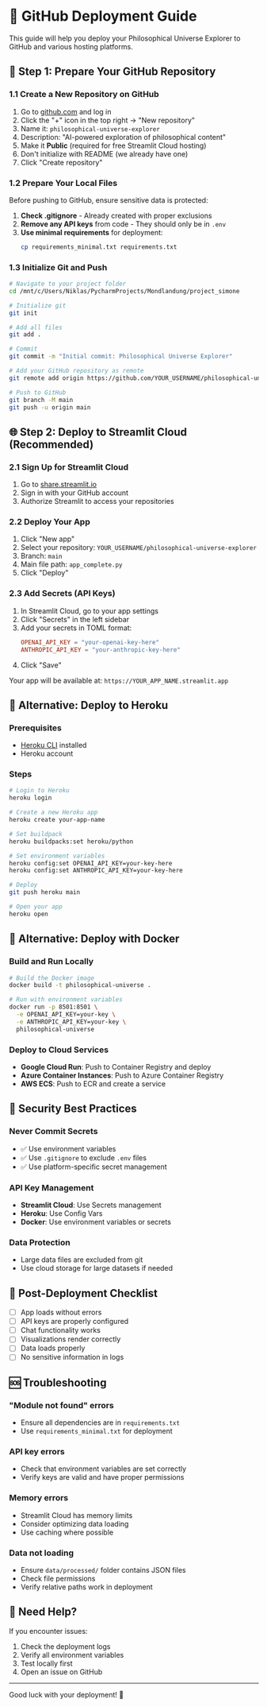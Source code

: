 # 🚀 GitHub Deployment Guide

This guide will help you deploy your Philosophical Universe Explorer to GitHub and various hosting platforms.

## 📁 Step 1: Prepare Your GitHub Repository

### 1.1 Create a New Repository on GitHub

1. Go to [github.com](https://github.com) and log in
2. Click the "+" icon in the top right → "New repository"
3. Name it: `philosophical-universe-explorer`
4. Description: "AI-powered exploration of philosophical content"
5. Make it **Public** (required for free Streamlit Cloud hosting)
6. Don't initialize with README (we already have one)
7. Click "Create repository"

### 1.2 Prepare Your Local Files

Before pushing to GitHub, ensure sensitive data is protected:

1. **Check .gitignore** - Already created with proper exclusions
2. **Remove any API keys** from code - They should only be in `.env`
3. **Use minimal requirements** for deployment:
   ```bash
   cp requirements_minimal.txt requirements.txt
   ```

### 1.3 Initialize Git and Push

```bash
# Navigate to your project folder
cd /mnt/c/Users/Niklas/PycharmProjects/Mondlandung/project_simone

# Initialize git
git init

# Add all files
git add .

# Commit
git commit -m "Initial commit: Philosophical Universe Explorer"

# Add your GitHub repository as remote
git remote add origin https://github.com/YOUR_USERNAME/philosophical-universe-explorer.git

# Push to GitHub
git branch -M main
git push -u origin main
```

## 🌐 Step 2: Deploy to Streamlit Cloud (Recommended)

### 2.1 Sign Up for Streamlit Cloud
1. Go to [share.streamlit.io](https://share.streamlit.io)
2. Sign in with your GitHub account
3. Authorize Streamlit to access your repositories

### 2.2 Deploy Your App
1. Click "New app"
2. Select your repository: `YOUR_USERNAME/philosophical-universe-explorer`
3. Branch: `main`
4. Main file path: `app_complete.py`
5. Click "Deploy"

### 2.3 Add Secrets (API Keys)
1. In Streamlit Cloud, go to your app settings
2. Click "Secrets" in the left sidebar
3. Add your secrets in TOML format:
   ```toml
   OPENAI_API_KEY = "your-openai-key-here"
   ANTHROPIC_API_KEY = "your-anthropic-key-here"
   ```
4. Click "Save"

Your app will be available at: `https://YOUR_APP_NAME.streamlit.app`

## 🚢 Alternative: Deploy to Heroku

### Prerequisites
- [Heroku CLI](https://devcenter.heroku.com/articles/heroku-cli) installed
- Heroku account

### Steps
```bash
# Login to Heroku
heroku login

# Create a new Heroku app
heroku create your-app-name

# Set buildpack
heroku buildpacks:set heroku/python

# Set environment variables
heroku config:set OPENAI_API_KEY=your-key-here
heroku config:set ANTHROPIC_API_KEY=your-key-here

# Deploy
git push heroku main

# Open your app
heroku open
```

## 🐳 Alternative: Deploy with Docker

### Build and Run Locally
```bash
# Build the Docker image
docker build -t philosophical-universe .

# Run with environment variables
docker run -p 8501:8501 \
  -e OPENAI_API_KEY=your-key \
  -e ANTHROPIC_API_KEY=your-key \
  philosophical-universe
```

### Deploy to Cloud Services
- **Google Cloud Run**: Push to Container Registry and deploy
- **Azure Container Instances**: Push to Azure Container Registry
- **AWS ECS**: Push to ECR and create a service

## 🔐 Security Best Practices

### Never Commit Secrets
- ✅ Use environment variables
- ✅ Use `.gitignore` to exclude `.env` files
- ✅ Use platform-specific secret management

### API Key Management
- **Streamlit Cloud**: Use Secrets management
- **Heroku**: Use Config Vars
- **Docker**: Use environment variables or secrets

### Data Protection
- Large data files are excluded from git
- Use cloud storage for large datasets if needed

## 📝 Post-Deployment Checklist

- [ ] App loads without errors
- [ ] API keys are properly configured
- [ ] Chat functionality works
- [ ] Visualizations render correctly
- [ ] Data loads properly
- [ ] No sensitive information in logs

## 🆘 Troubleshooting

### "Module not found" errors
- Ensure all dependencies are in `requirements.txt`
- Use `requirements_minimal.txt` for deployment

### API key errors
- Check that environment variables are set correctly
- Verify keys are valid and have proper permissions

### Memory errors
- Streamlit Cloud has memory limits
- Consider optimizing data loading
- Use caching where possible

### Data not loading
- Ensure `data/processed/` folder contains JSON files
- Check file permissions
- Verify relative paths work in deployment

## 📧 Need Help?

If you encounter issues:
1. Check the deployment logs
2. Verify all environment variables
3. Test locally first
4. Open an issue on GitHub

---

Good luck with your deployment! 🚀
